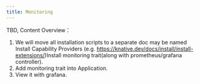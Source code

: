 ```yaml
---
title: Monitoring
---
```


TBD, Content Overview：

1. We will move all installation scripts to a separate doc may be named Install Capability Providers (e.g. https://knative.dev/docs/install/install-extensions/)Install monitoring trait(along with prometheus/grafana controller).
2. Add monitoring trait into Application.
3. View it with grafana.